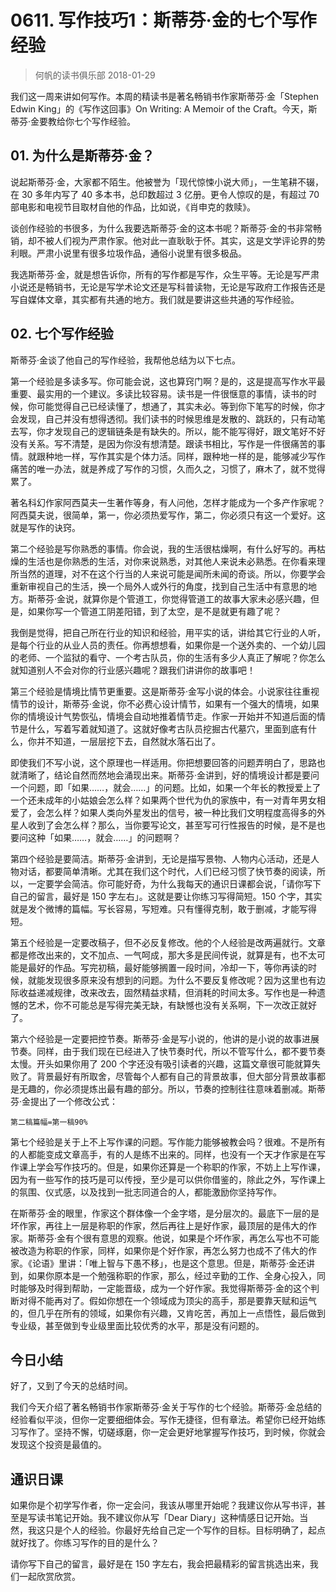 # 0611. 写作技巧1：斯蒂芬·金的七个写作经验
> 何帆的读书俱乐部
2018-01-29

我们这一周来讲如何写作。本周的精读书是著名畅销书作家斯蒂芬·金「Stephen Edwin King」的《写作这回事》On Writing: A Memoir of the Craft。今天，斯蒂芬·金要教给你七个写作经验。

## 01. 为什么是斯蒂芬·金？

说起斯蒂芬·金，大家都不陌生。他被誉为「现代惊悚小说大师」，一生笔耕不辍，在 30 多年内写了 40 多本书，总印数超过 3 亿册。更令人惊叹的是，有超过 70 部电影和电视节目取材自他的作品，比如说，《肖申克的救赎》。

谈创作经验的书很多，为什么我要选斯蒂芬·金的这本书呢？斯蒂芬·金的书非常畅销，却不被人们视为严肃作家。他对此一直耿耿于怀。其实，这是文学评论界的势利眼。严肃小说里有很多垃圾作品，通俗小说里有很多极品。

我选斯蒂芬·金，就是想告诉你，所有的写作都是写作，众生平等。无论是写严肃小说还是畅销书，无论是写学术论文还是写科普读物，无论是写政府工作报告还是写自媒体文章，其实都有共通的地方。我们就是要讲这些共通的写作经验。

## 02. 七个写作经验

斯蒂芬·金谈了他自己的写作经验，我帮他总结为以下七点。

第一个经验是多读多写。你可能会说，这也算窍门啊？是的，这是提高写作水平最重要、最实用的一个建议。多读比较容易。读书是一件很惬意的事情，读书的时候，你可能觉得自己已经读懂了，想通了，其实未必。等到你下笔写的时候，你才会发现，自己并没有想得透彻。我们读书的时候思维是发散的、跳跃的，只有动笔去写，你才发现自己的逻辑链条是有缺失的。所以，能不能写得好，跟文笔好不好没有关系。写不清楚，是因为你没有想清楚。跟读书相比，写作是一件很痛苦的事情。就跟种地一样，写作其实是个体力活。同样，跟种地一样的是，能够减少写作痛苦的唯一办法，就是养成了写作的习惯，久而久之，习惯了，麻木了，就不觉得累了。

著名科幻作家阿西莫夫一生著作等身，有人问他，怎样才能成为一个多产作家呢？阿西莫夫说，很简单，第一，你必须热爱写作，第二，你必须只有这一个爱好。这就是写作的诀窍。

第二个经验是写你熟悉的事情。你会说，我的生活很枯燥啊，有什么好写的。再枯燥的生活也是你熟悉的生活，对你来说熟悉，对其他人来说未必熟悉。在你看来理所当然的道理，对不在这个行当的人来说可能是闻所未闻的奇谈。所以，你要学会重新审视自己的生活，换一个局外人或外行的角度，找到自己生活中有意思的地方。斯蒂芬·金说，就算你是个管道工，你觉得管道工的故事大家未必感兴趣，但是，如果你写一个管道工阴差阳错，到了太空，是不是就更有趣了呢？

我倒是觉得，把自己所在行业的知识和经验，用平实的话，讲给其它行业的人听，是每个行业的从业人员的责任。你再想想看，如果你是一个送外卖的、一个幼儿园的老师、一个监狱的看守、一个考古队员，你的生活有多少人真正了解呢？你怎么就知道别人不会对你的行业感兴趣呢？跟我们讲讲你的故事吧！

第三个经验是情境比情节更重要。这是斯蒂芬·金写小说的体会。小说家往往重视情节的设计，斯蒂芬·金说，你不必费心设计情节，如果有一个强大的情境，如果你的情境设计气势恢弘，情境会自动地推着情节走。作家一开始并不知道后面的情节是什么，写着写着就知道了。这就好像考古队员挖掘古代墓穴，里面到底有什么，你并不知道，一层层挖下去，自然就水落石出了。

即使我们不写小说，这个原理也一样适用。你把想要回答的问题弄明白了，思路也就清晰了，结论自然而然地会涌现出来。斯蒂芬·金讲到，好的情境设计都是要问一个问题，即「如果……，就会……」的问题。比如，如果一个年长的教授爱上了一个还未成年的小姑娘会怎么样？如果两个世代为仇的家族中，有一对青年男女相爱了，会怎么样？如果人类向外星发出的信号，被一种比我们文明程度高得多的外星人收到了会怎么样？那么，当你要写论文，甚至写可行性报告的时候，是不是也要问这种「如果……，就会……」的问题啊？

第四个经验是要简洁。斯蒂芬·金讲到，无论是描写景物、人物内心活动，还是人物对话，都要简单清晰。尤其在我们这个时代，人们已经习惯了快节奏的阅读，所以，一定要学会简洁。你可能好奇，为什么我每天的通识日课都会说，「请你写下自己的留言，最好是 150 字左右」。这就是要让你练习写得简短。150 个字，其实就是发个微博的篇幅。写长容易，写短难。只有懂得克制，敢于删减，才能写得短。

第五个经验是一定要改稿子，但不必反复修改。他的个人经验是改两遍就行。文章都是修改出来的，文不加点、一气呵成，那大多是民间传说，就算是有，也不太可能是最好的作品。写完初稿，最好能够搁置一段时间，冷却一下，等你再读的时候，就能发现很多原来没有想到的问题。为什么不要反复修改呢？因为这里也有边际收益递减规律，改来改去，固然精益求精，但消耗的时间太多。写作也是一种遗憾的艺术，你不可能总是写得完美无缺，有缺憾也没有关系啊，下一次改正就好了。

第六个经验是一定要把控节奏。斯蒂芬·金是写小说的，他讲的是小说的故事进展节奏。同样，由于我们现在已经进入了快节奏时代，所以不管写什么，都不要节奏太慢。开头如果你用了 200 个字还没有吸引读者的兴趣，这篇文章很可能就算失败了。背景最好有所取舍，尽管每个人都有自己的背景故事，但大部分背景故事都是无趣的，你必须提炼出最有趣的部分。所以，节奏的控制往往意味着删减。斯蒂芬·金提出了一个修改公式：

	第二稿篇幅=第一稿90%

第七个经验是关于上不上写作课的问题。写作能力能够被教会吗？很难。不是所有的人都能变成文章高手，有的人是练不出来的。同样，也没有一个天才作家是在写作课上学会写作技巧的。但是，如果你还算是一个称职的作家，不妨上上写作课，因为有一些写作的技巧是可以传授，至少是可以供你借鉴的，除此之外，写作课上的氛围、仪式感，以及找到一批志同道合的人，都能激励你坚持写作。

在斯蒂芬·金的眼里，作家这个群体像一个金字塔，是分层次的。最底下一层的是坏作家，再往上一层是称职的作家，然后再往上是好作家，最顶层的是伟大的作家。斯蒂芬·金有个很有意思的观察。他说，如果是个坏作家，再怎么写也不可能被改造为称职的作家，同样，如果你是个好作家，再怎么努力也成不了伟大的作家。《论语》里讲：「唯上智与下愚不移」，也是这个意思。但是，斯蒂芬·金还讲到，如果你原本是一个勉强称职的作家，那么，经过辛勤的工作、全身心投入，同时能够及时得到帮助，一定能晋级，成为一个好作家。我觉得斯蒂芬·金的这个判断对得不能再对了。假如你想在一个领域成为顶尖的高手，那是要靠天赋和运气的，但几乎在所有的领域，如果你有兴趣，又肯吃苦，再加上一点悟性，最后做到专业级，甚至做到专业级里面比较优秀的水平，那是没有问题的。

## 今日小结

好了，又到了今天的总结时间。

我们今天介绍了著名畅销书作家斯蒂芬·金关于写作的七个经验。斯蒂芬·金总结的经验看似平淡，但你一定要细细体会。写作无捷径，但有章法。希望你已经开始练习写作了。坚持不懈，切磋琢磨，你一定会更好地掌握写作技巧，到时候，你就会发现这个投资是最值的。

## 通识日课

如果你是个初学写作者，你一定会问，我该从哪里开始呢？我建议你从写书评，甚至是写读书笔记开始。我不建议你从写「Dear Diary」这种情感日记开始。当然，我这只是个人的经验。你最好先给自己定一个写作的目标。目标明确了，起点就好找了。你练习写作的目的是什么？

请你写下自己的留言，最好是在 150 字左右，我会把最精彩的留言挑选出来，我们一起欣赏欣赏。




